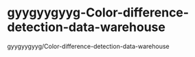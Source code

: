 # gyygyygyyg-Color-difference-detection-data-warehouse
gyygyygyyg/Color-difference-detection-data-warehouse
